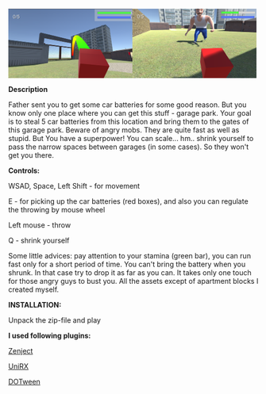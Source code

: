<a href="url"><img src="https://github.com/Ekcof/Garage-Run/blob/master/1.png" align="left" height="140" width="250" ></a>
<a href="url"><img src="https://github.com/Ekcof/Garage-Run/blob/master/2.png" align="left" height="140" width="250" ></a>
<br clear="left"/>

**Description**

Father sent you to get some car batteries for some good reason. But you know only one place where you can get this stuff - garage park. 
Your goal is to steal 5 car batteries from this location and bring them to the gates of this garage park. Beware of angry mobs. They are quite fast as well as stupid. But You have a superpower! You can scale... hm.. shrink yourself to pass the narrow spaces between garages (in some cases). So they won't get you there.

**Controls:**

WSAD, Space, Left Shift - for movement

E - for picking up the car batteries (red boxes), and also you can regulate the throwing by mouse wheel

Left mouse - throw

Q - shrink yourself

Some little advices: pay attention to your stamina (green bar), you can run fast only for a short period of time. You can't bring the battery when you shrunk. In that case try to drop it as far as you can. It takes only one touch for those angry guys to bust you.
All the assets except of apartment blocks I created myself.


**INSTALLATION:**

Unpack the zip-file and play 

**I used following plugins:**

[Zenject](https://github.com/modesttree/Zenject)

[UniRX](https://assetstore.unity.com/packages/tools/integration/unirx-reactive-extensions-for-unity-17276)

[DOTween](https://assetstore.unity.com/packages/tools/animation/dotween-hotween-v2-27676)
